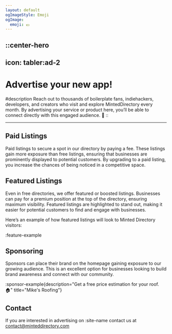 ```yaml
---
layout: default
ogImageStyle: Emoji
ogImage:
  emoji: 💶
---
```


::center-hero
---
icon: tabler:ad-2
---
# Advertise your new app!

#description
Reach out to thousands of boilerplate fans, indiehackers, developers, and creators who visit and explore MintedDirectory every month. By advertising your service or product here, you’ll be able to connect directly with this engaged audience. 🚀
::

---

## Paid Listings

Paid listings  to secure a spot in our directory by paying a fee. These listings gain more exposure than free listings, ensuring that businesses are prominently displayed to potential customers. By upgrading to a paid listing, you increase the chances of being noticed in a competitive space.

## Featured Listings

Even in free directories, we offer featured or boosted listings. Businesses can pay for a premium position at the top of the directory, ensuring maximum visibility. Featured listings are highlighted to stand out, making it easier for potential customers to find and engage with businesses.

Here’s an example of how featured listings will look to Minted Directory visitors:

:feature-example

## Sponsoring

Sponsors can place their brand on the homepage gaining exposure to our growing audience. This is an excellent option for businesses looking to build brand awareness and connect with our community.

:sponsor-example{description="Get a free price estimation for your roof. 🏠" title="Mike's Roofing"}

## Contact

If you are interested in advertising on :site-name contact us at <contact@minteddirectory.com>
